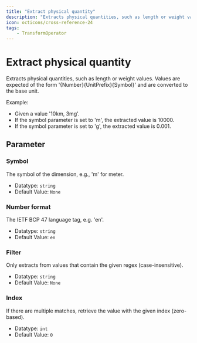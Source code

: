```yaml
---
title: "Extract physical quantity"
description: "Extracts physical quantities, such as length or weight values. Values are expected of the form '{Number}{UnitPrefix}{Symbol}' and are converted to the base unit."
icon: octicons/cross-reference-24
tags: 
    - TransformOperator
---
```

# Extract physical quantity
<!-- This file was generated - DO NOT CHANGE IT MANUALLY -->



Extracts physical quantities, such as length or weight values.
Values are expected of the form '{Number}{UnitPrefix}{Symbol}' and are converted to the base unit.

Example:

- Given a value '10km, 3mg'.
- If the symbol parameter is set to 'm', the extracted value is 10000.
- If the symbol parameter is set to 'g', the extracted value is 0.001.


## Parameter

### Symbol

The symbol of the dimension, e.g., 'm' for meter.

- Datatype: `string`
- Default Value: `None`



### Number format

The IETF BCP 47 language tag, e.g. 'en'.

- Datatype: `string`
- Default Value: `en`



### Filter

Only extracts from values that contain the given regex (case-insensitive).

- Datatype: `string`
- Default Value: `None`



### Index

If there are multiple matches, retrieve the value with the given index (zero-based).

- Datatype: `int`
- Default Value: `0`



